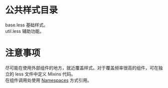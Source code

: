 # 公共样式目录

base.less 基础样式。  
util.less 辅助功能。  

# 注意事项

尽可能在使用外部组件的地方，就近覆盖样式。对于覆盖频率很高的组件，可在独立的 less 文件中定义 Mixins 代码。  
在组件调用处使用 [Namespaces](http://lesscss.org/features/#mixins-feature-namespaces) 方式引用。  
